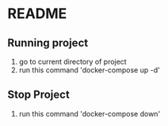 # README

## Running project

1. go to current directory of project
2. run this command 'docker-compose up -d'
## Stop Project
1. run this command 'docker-compose down'